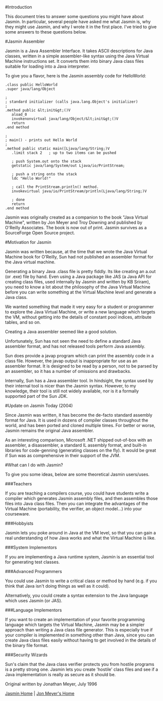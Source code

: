 #Introduction

This document tries to answer some questions you might have about Jasmin. In particular, several people have asked me what Jasmin is, why they might use Jasmin, and why I wrote it in the first place. I've tried to give some answers to these questions below.

#Jasmin Assembler

Jasmin is a Java Assembler Interface. It takes ASCII descriptions for Java classes, written in a simple assembler-like syntax using the Java Virtual Machine instructions set. It converts them into binary Java class files suitable for loading into a Java interpreter.

To give you a flavor, here is the Jasmin assembly code for HelloWorld:

    .class public HelloWorld
    .super java/lang/Object

    ;
    ; standard initializer (calls java.lang.Object's initializer)
    ;
    .method public &lt;init&gt;()V
       aload_0
       invokenonvirtual java/lang/Object/&lt;init&gt;()V
       return
    .end method

    ;
    ; main() - prints out Hello World
    ;
    .method public static main([Ljava/lang/String;)V
       .limit stack 2   ; up to two items can be pushed

       ; push System.out onto the stack
       getstatic java/lang/System/out Ljava/io/PrintStream;

       ; push a string onto the stack
       ldc "Hello World!"

       ; call the PrintStream.println() method.
       invokevirtual java/io/PrintStream/println(Ljava/lang/String;)V

       ; done
       return
    .end method


Jasmin was originally created as a companion to the book "Java Virtual Machine", written by Jon Meyer and Troy Downing and published by O'Reilly Associates. The book is now out of print. Jasmin survives as a SourceForge Open Source project.

#Motivation for Jasmin

Jasmin was written because, at the time that we wrote the Java Virtual Machine book for O'Reilly, Sun had not published an assembler format for the Java virtual machine.

Generating a binary Java .class file is pretty fiddly. Its like creating an a.out (or .exe) file by hand. Even using a Java package like JAS (a Java API for creating class files, used internally by Jasmin and written by KB Sriram), you need to know a lot about the philosophy of the Java Virtual Machine before you can write something at the Virtual Machine level and generate a Java class.

We wanted something that made it very easy for a student or programmer to explore the Java Virtual Machine, or write a new language which targets the VM, without getting into the details of constant pool indices, attribute tables, and so on.

Creating a Java assembler seemed like a good solution.

Unfortunately, Sun has not seen the need to define a standard Java assembler format, and has not released tools perform Java assembly.

Sun does provide a javap program which can print the assembly code in a class file. However, the javap output is inappropriate for use as an assembler format. It is designed to be read by a person, not to be parsed by an assembler, so it has a number of omissions and drawbacks.

Internally, Sun has a Java assembler tool. In hindsight, the syntax used by their internal tool is nicer than the Jasmin syntax. However, to my knowledge, their tool is still not widely available, nor is it a formally supported part of the Sun JDK.


#Update on Jasmin Today (2004)
 
Since Jasmin was written, it has become the de-facto standard assembly format for Java. It is used in dozens of compiler classes throughout the world, and has been ported and cloned multiple times. For better or worse, Jasmin remains the original Java assembler.

As an interesting comparison, Microsoft .NET shipped out-of-box with an assembler, a disassembler, a standard IL assembly format, and built-in libraries for code-genning (generating classes on the fly). It would be great if Sun was as comprehensive in their support of the JVM.

#What can I do with Jasmin?

To give you some ideas, below are some theoretical Jasmin users/uses.

###Teachers

If you are teaching a compilers course, you could have students write a compiler which generates Jasmin assembly files, and then assembles those files into Java class files. Then you can integrate the advantages of the Virtual Machine (portability, the verifier, an object model...) into your courseware.

###Hobbyists

Jasmin lets you poke around in Java at the VM level, so that you can gain a real understanding of how Java works and what the Virtual Machine is like.

###System Implementors

If you are implementing a Java runtime system, Jasmin is an essential tool for generating test classes.<p>

###Advanced Programmers

You could use Jasmin to write a critical class or method by hand (e.g. if you think that Java isn't doing things 
as well as it could).

Alternatively, you could create a syntax extension to the Java language which uses Jasmin (or JAS).

###Language Implementors

If you want to create an implementation of your favorite programming language which targets the Virtual Machine, Jasmin may be a simpler approach than writing a Java class file generator. This is especially true if your compiler is implemented in something other than Java, since you can create Java class files easily without having to get involved in the details of the binary file format.

###Security Wizards

Sun's claim that the Java class verifier protects you from hostile programs is a pretty strong one. Jasmin lets you create
'hostile' class files and see if a Java implementation is really as secure as it should be.

Original written by Jonathan Meyer, July 1996

[Jasmin Home](http://mrl.nyu.edu/meyer/jvm/jasmin.html) | [Jon Meyer's Home](http://mrl.nyu.edu/meyer/)
